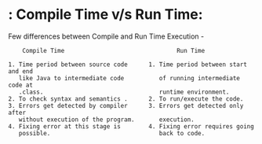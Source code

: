 # : Compile Time v/s Run Time:  

Few differences between Compile and Run Time Execution - 

		Compile Time 								Run Time

	1. Time period between source code 		1. Time period between start and end 
	   like Java to intermediate code 		   of running intermediate code at 
	   .class.								   runtime environment.
	2. To check syntax and semantics .		2. To run/execute the code.
	3. Errors get detected by compiler		3. Errors get detected only after
	   without execution of the program.	   execution.
	4. Fixing error at this stage is 		4. Fixing error requires going 
	   possible.	 						   back to code.